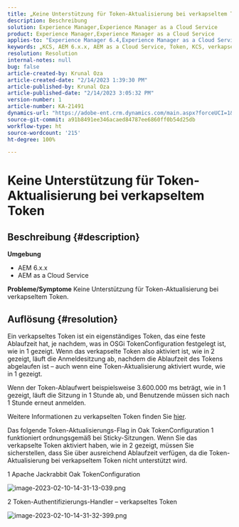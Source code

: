 ```yaml
---
title: „Keine Unterstützung für Token-Aktualisierung bei verkapseltem Token“
description: Beschreibung
solution: Experience Manager,Experience Manager as a Cloud Service
product: Experience Manager,Experience Manager as a Cloud Service
applies-to: "Experience Manager 6.4,Experience Manager as a Cloud Service,Experience Manager 6.5"
keywords: „KCS, AEM 6.x.x, AEM as a Cloud Service, Token, KCS, verkapseltes Token“
resolution: Resolution
internal-notes: null
bug: false
article-created-by: Krunal Oza
article-created-date: "2/14/2023 1:39:30 PM"
article-published-by: Krunal Oza
article-published-date: "2/14/2023 3:05:32 PM"
version-number: 1
article-number: KA-21491
dynamics-url: "https://adobe-ent.crm.dynamics.com/main.aspx?forceUCI=1&pagetype=entityrecord&etn=knowledgearticle&id=6c881cfc-6cac-ed11-aad1-6045bd006793"
source-git-commit: a91b8491ee346acaed84787ee6860ff0b54d25db
workflow-type: ht
source-wordcount: '215'
ht-degree: 100%

---
```


# Keine Unterstützung für Token-Aktualisierung bei verkapseltem Token

## Beschreibung {#description}

<b>Umgebung</b>
- AEM 6.x.x
- AEM as a Cloud Service



<b>Probleme/Symptome</b>
Keine Unterstützung für Token-Aktualisierung bei verkapseltem Token.




## Auflösung {#resolution}


Ein verkapseltes Token ist ein eigenständiges Token, das eine feste Ablaufzeit hat, je nachdem, was in OSGi TokenConfiguration festgelegt ist, wie in 1 gezeigt. Wenn das verkapselte Token also aktiviert ist, wie in 2 gezeigt, läuft die Anmeldesitzung ab, nachdem die Ablaufzeit des Tokens abgelaufen ist – auch wenn eine Token-Aktualisierung aktiviert wurde, wie in 1 gezeigt.

Wenn der Token-Ablaufwert beispielsweise 3.600.000 ms beträgt, wie in 1 gezeigt, läuft die Sitzung in 1 Stunde ab, und Benutzende müssen sich nach 1 Stunde erneut anmelden.

Weitere Informationen zu verkapselten Token finden Sie [hier](https://experienceleague.adobe.com/docs/experience-manager-64/administering/security/encapsulated-token.html?lang=de).

Das folgende Token-Aktualisierungs-Flag in Oak TokenConfiguration 1 funktioniert ordnungsgemäß bei Sticky-Sitzungen. Wenn Sie das verkapselte Token aktiviert haben, wie in 2 gezeigt, müssen Sie sicherstellen, dass Sie über ausreichend Ablaufzeit verfügen, da die Token-Aktualisierung bei verkapseltem Token nicht unterstützt wird.



1 Apache Jackrabbit Oak TokenConfiguration

![image-2023-02-10-14-31-13-039.png](https://jira.corp.adobe.com/secure/attachment/9633655/image-2023-02-10-14-31-13-039.png)

2 Token-Authentifizierungs-Handler – verkapseltes Token



![image-2023-02-10-14-31-32-399.png](https://jira.corp.adobe.com/secure/attachment/9633654/image-2023-02-10-14-31-32-399.png)


